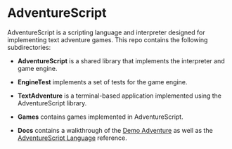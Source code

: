 # AdventureScript

AdventureScript is a scripting language and interpreter designed for implementing text
adventure games. This repo contains the following subdirectories:

- **AdventureScript** is a shared library that implements the interpreter and game
  engine.

- **EngineTest** implements a set of tests for the game engine.

- **TextAdventure** is a terminal-based application implemented using the
  AdventureScript library.

- **Games** contains games implemented in AdventureScript.

- **Docs** contains a walkthrough of the [Demo Adventure](Docs/Demo.md) as well as
  the [AdventureScript Language](Docs/AdventureScript-Language.md) reference.
